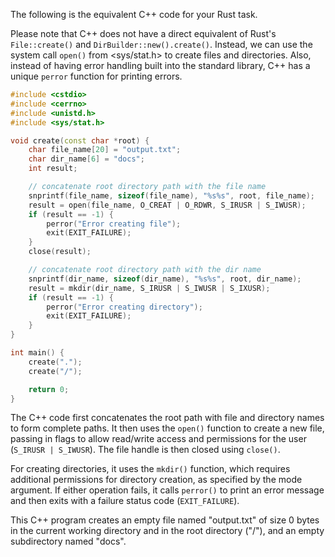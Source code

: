 The following is the equivalent C++ code for your Rust task. 

Please note that C++ does not have a direct equivalent of Rust's `File::create()` and `DirBuilder::new().create()`. Instead, we can use the system call `open()` from <sys/stat.h> to create files and directories. Also, instead of having error handling built into the standard library, C++ has a unique `perror` function for printing errors.

```cpp
#include <cstdio>
#include <cerrno>
#include <unistd.h>
#include <sys/stat.h>

void create(const char *root) {
    char file_name[20] = "output.txt";
    char dir_name[6] = "docs";
    int result;

    // concatenate root directory path with the file name
    snprintf(file_name, sizeof(file_name), "%s%s", root, file_name);
    result = open(file_name, O_CREAT | O_RDWR, S_IRUSR | S_IWUSR);
    if (result == -1) {
        perror("Error creating file");
        exit(EXIT_FAILURE);
    }
    close(result);

    // concatenate root directory path with the dir name
    snprintf(dir_name, sizeof(dir_name), "%s%s", root, dir_name);
    result = mkdir(dir_name, S_IRUSR | S_IWUSR | S_IXUSR);
    if (result == -1) {
        perror("Error creating directory");
        exit(EXIT_FAILURE);
    }
}

int main() {
    create(".");
    create("/");

    return 0;
}
```

The C++ code first concatenates the root path with file and directory names to form complete paths. It then uses the `open()` function to create a new file, passing in flags to allow read/write access and permissions for the user (`S_IRUSR | S_IWUSR`). The file handle is then closed using `close()`.

For creating directories, it uses the `mkdir()` function, which requires additional permissions for directory creation, as specified by the mode argument. If either operation fails, it calls `perror()` to print an error message and then exits with a failure status code (`EXIT_FAILURE`).

This C++ program creates an empty file named "output.txt" of size 0 bytes in the current working directory and in the root directory ("/"), and an empty subdirectory named "docs".
